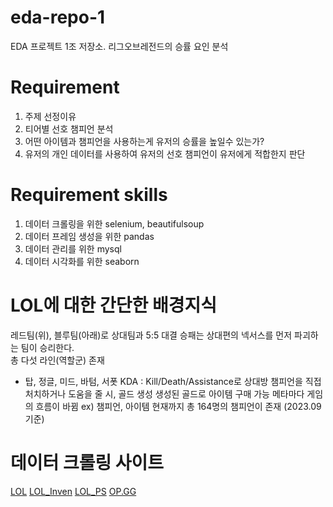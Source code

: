 # eda-repo-1
EDA 프로젝트 1조 저장소. 리그오브레전드의 승률 요인 분석

# Requirement
1. 주제 선정이유
2. 티어별 선호 챔피언 분석
3. 어떤 아이템과 챔피언을 사용하는게 유저의 승률을 높일수 있는가?
4. 유저의 개인 데이터를 사용하여 유저의 선호 챔피언이 유저에게 적합한지 판단

# Requirement skills
1. 데이터 크롤링을 위한 selenium, beautifulsoup
2. 데이터 프레임 생성을 위한 pandas
3. 데이터 관리를 위한 mysql
4. 데이터 시각화를 위한 seaborn

# LOL에 대한 간단한 배경지식
레드팀(위), 블루팀(아래)로 상대팀과  5:5 대결
승패는 상대편의 넥서스를 먼저 파괴하는 팀이 승리한다.     
총 다섯 라인(역할군) 존재 
- 탑, 정글, 미드, 바텀, 서폿 
KDA : Kill/Death/Assistance로 상대방 챔피언을 직접 처치하거나 도움을 줄 시, 골드 생성 
생성된 골드로 아이템 구매 가능 
메타마다 게임의 흐름이 바뀜
ex) 챔피언, 아이템
현재까지 총 164명의 챔피언이 존재 (2023.09 기준)

# 데이터 크롤링 사이트
[LOL](https://www.leagueoflegends.com/ko-kr/champions/)
[LOL_Inven](https://lol.inven.co.kr/dataninfo/item/list.php)
[LOL_PS](https://lol.ps/)
[OP.GG](https://www.op.gg/)
